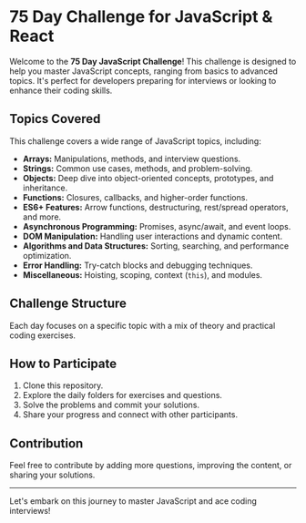 # 75 Day Challenge for JavaScript & React

Welcome to the **75 Day JavaScript Challenge**! This challenge is designed to help you master JavaScript concepts, ranging from basics to advanced topics. It's perfect for developers preparing for interviews or looking to enhance their coding skills.

## Topics Covered
This challenge covers a wide range of JavaScript topics, including:

- **Arrays:** Manipulations, methods, and interview questions.
- **Strings:** Common use cases, methods, and problem-solving.
- **Objects:** Deep dive into object-oriented concepts, prototypes, and inheritance.
- **Functions:** Closures, callbacks, and higher-order functions.
- **ES6+ Features:** Arrow functions, destructuring, rest/spread operators, and more.
- **Asynchronous Programming:** Promises, async/await, and event loops.
- **DOM Manipulation:** Handling user interactions and dynamic content.
- **Algorithms and Data Structures:** Sorting, searching, and performance optimization.
- **Error Handling:** Try-catch blocks and debugging techniques.
- **Miscellaneous:** Hoisting, scoping, context (`this`), and modules.

## Challenge Structure
Each day focuses on a specific topic with a mix of theory and practical coding exercises.

## How to Participate
1. Clone this repository.
2. Explore the daily folders for exercises and questions.
3. Solve the problems and commit your solutions.
4. Share your progress and connect with other participants.

## Contribution
Feel free to contribute by adding more questions, improving the content, or sharing your solutions.

---

Let's embark on this journey to master JavaScript and ace coding interviews!
